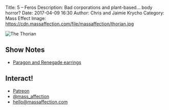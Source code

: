 Title: 5 – Feros
Description: Bad corporations and plant-based… body horror?
Date: 2017-04-09 16:30
Author: Chris and Jaimie Krycho
Category: Mass Effect
Image: https://cdn.massaffection.com/file/massaffection/thorian.jpg

![The Thorian](https://cdn.massaffection.com/file/massaffection/thorian.jpg "screen capture of the Thorian")

## Show Notes

- [Paragon and Renegade earrings](https://www.etsy.com/listing/512028457/mass-effect-earrings-renegade-and)

## Interact!

- [Patreon](https://www.patreon.com/massaffection)
- [@mass_affection](https://twitter.com/mass_affection)
- [hello@massaffection.com](mailto:hello@massaffection.com)
